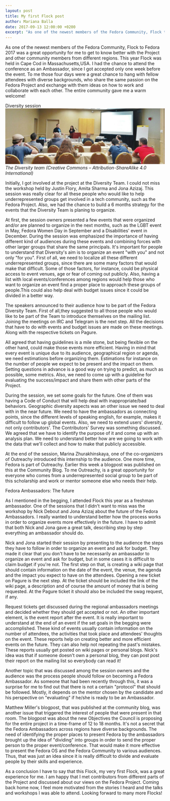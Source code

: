 ```yaml
---
layout: post
title: My first Flock post
author: Mariana Balla
date: 2017-09-13 12:00:00 +0200
excerpt: "As one of the newest members of the Fedora Community, Flock to Fedora 2017 was a great opportunity for me to get to know better with the Project and other community members from different regions. This year Flock was held in Cape Cod in Massachusetts,USA. "
--- 
```


As one of the newest members of the Fedora Community, Flock to Fedora 2017 was a great opportunity for me to get to know better with the Project and other community members from different regions. This year Flock was held in Cape Cod in Massachusetts,USA.  I had the chance to attend the conference as an Ambassador, since I got accepted only one week before the event. To me those four days were a great chance to hang with fellow attendees  with diverse backgrounds, who share the same passion on the Fedora Project and exchange with them ideas on how to work and collaborate with each other. The entire community gave me a warm welcome!


Diversity session
![The Diversity team](/assets/img/Diversity1.jpg)<br>
<i>The Diversity team (Creative Commons – Attribution-ShareAlike 4.0 International)</i>

Initially, I got involved at the project at the Diversity Team. I could not miss the workshop held by Justin Flory, Amita Sharma and Jona Azizaj. This session was really clear for all these people who would like to help underrepresented groups get involved in a tech community, such as the Fedora Project. Also, we had the chance to build a 6 months strategy for the events that the Diversity Team is planing to organize. 



At first, the session owners presented a few events that were organized and/or are planned to organize in the next months, such as the LGBT event in May, Fedora Women Day in September and a Disabilities' event in December. During the session was emphasized the importance of having different kind of audiences during these events and combining forces with other larger groups that share the same principals. It's important for people to understand that Diversity's aim is to organize an event "with you" and not only "for you". First of all, we need to localize all these different underrepresented groups, since there are some many factors that would make that difficult. Some of those factors, for instance, could be physical access to event venues, age or fear of coming out publicly. Also, having a list with local events/conferences among regions would help those who want to organize an event find a proper place to approach these groups of people.This could also help deal with budget issues since it could be divided in a better way.



The speakers announced to their audience how to be part of the Fedora Diversity Team. First of all,they suggested to all those people who would like to be part of the Team to introduce themselves on the mailing list. Joining the meetings on IRC and Telegram is the next step. All the  decisions that have to do with events and budget issues are made on these meetings. Along with the respective tickets on Pagure. 



All agreed that having guidelines is a mile stone, but being flexible on the other hand, could make those events more efficient. Having in mind that every event is unique due to its audience, geographical region or agenda, we need estimations before organizing them. Estimations for instance on the number of people we expect to be present and the impact on them. Setting questions in advance is a good way on trying to predict, as much as possible, some metrics. Also, we need to come up with a guideline for evaluating the success/impact and share them with other parts of the Project.


During the session, we set some goals for the future. One of them was having a Code of Conduct that will help deal with inappropriate/bad behaviors. Geographic diversity aspects was an other issue we need to deal with  in the near future. We need to have the ambassadors as connecting points, since the different levels of speaking english, for example, makes it difficult to follow up global events. Also, we need to extend users' diversity, not only contributors'. The Contributors' Survey was something discussed. We agreed that we have to identify the purpose of it and come up with an analysis plan. We need to understand better how are we going to work with the data that we'll collect and how to make that publicly accessible.


At the end of the session, Marina Zhurakhinskaya, one of the co-organizers of Outreachy introduced this internship to the audience. One more time, Fedora is part of Outreachy.  Earlier this week a blogpost was published on this at the Community Blog. To me Outreachy, is a great opportunity for everyone who comes from a underrepresented social group to be part of this scholarship and work or mentor someone else who needs their help.



Fedora Ambassadors: The future




As I mentioned in the begging, I attended Flock this year as a freshman ambassador. One of the sessions that I didn't want to miss was the workshop by Nick Debout and Jona Azizaj about the future of the Fedora Ambassadors. I really wanted to understand better how the process works in order to organize events more effectively in the future. I have to admit that both Nick and Jona gave a great talk, describing step by step everything an ambassador should do. 


Nick and Jona started their session by presenting to the audience the steps they have to follow in order to organize an event and ask for budget. They made it clear that you don't have to be necessarily an ambassador to organize an event and ask for budget, but in some cases it is difficult to claim budget if you're not. The first step on that, is creating a wiki page that should contain information on the date of the event, the venue, the agenda and the impact you expect to have on the attendees. Opening a new ticket on Pagure is the next step. At the ticket should be included the link of the wiki page, a description and of course the amount of money that is being requested. At the Pagure ticket it should also be included the swag request, if any.


Request tickets get discussed during the regional ambassadors meetings and decided whether they should get accepted or not. An other important element, is the event report after the event. It is really important to understand at the end of an event if the set goals in the begging were accomplished. These kind of events usually contain information on the number of attendees, the activities that took place and attendees' thoughts on the event. These reports help on creating better and more efficient events on the future. They can also help not repeating the past's mistakes. These reports usually get posted on wiki pages or personal blogs. Nick's idea was that if someone doesn't own a personal blog, they can post post their report on the mailing list so everybody can read it! 


Another topic that was discussed among the session owners and the audience was the process people should follow on becoming a Fedora Ambassador. As someone that had been recently through this, it was a surprise for me to find out that there is not a certain "protocol" that should be followed. Mostly, it depends on the mentor chosen by the candidate and his perspective on "evaluating" if he/she is ready to be an Ambassador. 



Matthew Miller's blogpost, that was published at the community blog, was another issue that triggered the interest of people that were present in that room. The blogpost was about the new Objectives the Council is proposing for the entire project in a time-frame of 12 to 18 months. It's not a secret that the Fedora Ambassadors across regions have diverse backgrounds. The need of identifying the proper places to present Fedora by the ambassadors brought up the idea of "dividing" into groups in order to send the proper person to the proper event/conference. That would make it more effective to present the Fedora OS and the Fedora Community to various audiences. Thus, that was just an idea since it is really difficult to divide and evaluate people by their skills and experience.


As a conclusion I have to say that this Flock, my very first Flock, was a great experience for me. I am happy that I met contributors from different parts of the Project and discussed about our views on the Fedora Project. Coming back home now, I feel more motivated from the stories I heard and the talks and workshops I was able to attend.  Looking forward to many more Flocks!  
